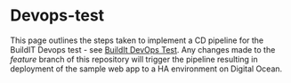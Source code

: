 # Devops-test

This page outlines the steps taken to implement a CD pipeline for the BuildIT Devops test - see [BuildIt DevOps Test](README_BUILDIT.md).
Any changes made to the _feature_ branch of this repository will trigger the pipeline resulting in deployment of the sample
web app to a HA environment on Digital Ocean.